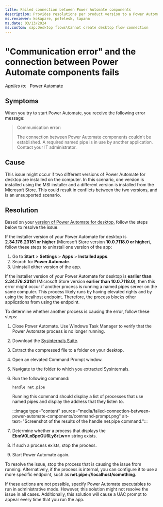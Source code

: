 ```yaml
---
title: Failed connection between Power Automate components
description: Provides resolutions per product version to a Power Automate connection error that occurs on startup.
ms.reviewer: kokapare, pefelesk, tapanm
ms.date: 03/13/2024
ms.custom: sap:Desktop flows\Cannot create desktop flow connection
---
```


# "Communication error" and the connection between Power Automate components fails

_Applies to:_ &nbsp; Power Automate  

## Symptoms

When you try to start Power Automate, you receive the following error message:

> Communication error:
>  
> The connection between Power Automate components couldn't be established. A required named pipe is in use by another application. Contact your IT administrator.

## Cause

This issue might occur if two different versions of Power Automate for desktop are installed on the computer. In this scenario, one version is installed using the MSI installer and a different version is installed from the Microsoft Store. This could result in conflicts between the two versions, and is an unsupported scenario.

## Resolution

Based on your [version of Power Automate for desktop](power-platform/released-versions/power-automate-desktop#all-power-automate-desktop-versions), follow the steps below to resolve the issue.

If the installer version of your Power Automate for desktop is **2.34.176.23181 or higher** (Microsoft Store version **10.0.7118.0 or higher**), follow these steps to uninstall one version of the app:

1. Go to **Start** > **Settings** > **Apps** > **Installed apps**.
1. Search for **Power Automate**.
1. Uninstall either version of the app.

If the installer version of your Power Automate for desktop is **earlier than 2.34.176.23181** (Microsoft Store version **earlier than 10.0.7118.0**), then this error might occur if another process is running a named pipes server on the same computer. This process likely runs by having elevated rights and by using the localhost endpoint. Therefore, the process blocks other applications from using the endpoint.

To determine whether another process is causing the error, follow these steps:

1. Close Power Automate. Use Windows Task Manager to verify that the Power Automate process is no longer running.
1. Download the [Sysinternals Suite](/sysinternals/downloads/sysinternals-suite).
1. Extract the compressed file to a folder on your desktop.
1. Open an elevated Command Prompt window.
1. Navigate to the folder to which you extracted Sysinternals.
1. Run the following command:

   ```console
   handle net.pipe
   ```

   Running this command should display a list of processes that use named pipes and display the address that they listen to.

   :::image type="content" source="media/failed-connection-between-power-automate-components/command-prompt.png" alt-text="Screenshot of the results of the handle net.pipe command.":::

1. Determine whether a process that displays the **EbmV0LnBpcGU6Ly8rLw==** string exists.

1. If such a process exists, stop the process.

1. Start Power Automate again.

To resolve the issue, stop the process that is causing the issue from running. Alternatively, if the process is internal, you can configure it to use a more specific endpoint, such as **net.pipe://localhost/something**.

If these actions are not possible, specify Power Automate executables to run in administrative mode. However, this solution might not resolve the issue in all cases. Additionally, this solution will cause a UAC prompt to appear every time that you run the app.
